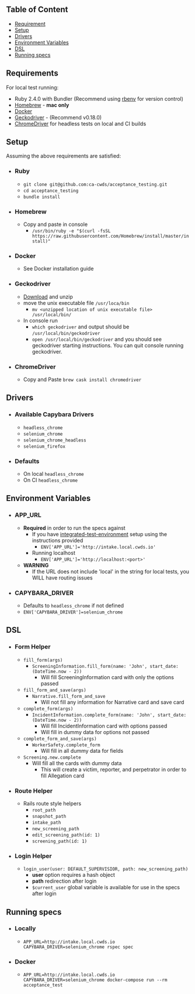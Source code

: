 ## Table of Content
- [Requirement](#requirement)
- [Setup](#setup)
- [Drivers](#drivers)
- [Environment Variables](#environment-variables)
- [DSL](#dsl)
- [Running specs](#running-specs)


## <a name="requirement"></a>Requirements
For local test running:
- Ruby 2.4.0 with Bundler (Recommend using [rbenv](https://github.com/rbenv/rbenv) for version control)
- [Homebrew](https://brew.sh) - **mac only**
- [Docker](https://docs.docker.com/docker-for-mac/install/)
- [Geckodriver](https://github.com/mozilla/geckodriver/releases) - (Recommend v0.18.0)
- [ChromeDriver](https://github.com/caskroom/homebrew-cask) for headless tests on local and CI builds


## <a name="setup"></a>Setup
Assuming the above requirements are satisfied:

- ### Ruby
  - `git clone git@github.com:ca-cwds/acceptance_testing.git`
  - `cd acceptance_testing`
  - `bundle install`
- ### Homebrew
  - Copy and paste in console
    - `/usr/bin/ruby -e "$(curl -fsSL https://raw.githubusercontent.com/Homebrew/install/master/install)"`
- ### Docker
  - See Docker installation guide
- ### Geckodriver
  - [Download](https://docs.docker.com/docker-for-mac/install/) and unzip
  - move the unix executable file `/usr/loca/bin`
    - `mv <unzipped location of unix executable file> /usr/local/bin/`
  - In console run
    - `which geckodriver` and output should be `/usr/local/bin/geckodriver`
    - `open /usr/local/bin/geckodriver` and you should see geckodriver starting instructions. You can quit console running geckodriver.
- ### ChromeDriver
  - Copy and Paste `brew cask install chromedriver`

## <a name="drivers"></a>Drivers
- ### Available Capybara Drivers
  - `headless_chrome`
  - `selenium_chrome`
  - `selenium_chrome_headless`
  - `selenium_firefox`
- ### Defaults
  - On local `headless_chrome`
  - On CI `headless_chrome`

## <a name="environment-variables"></a>Environment Variables
- ### APP_URL
  - **Required** in order to run the specs against
    - If you have [integrated-test-environment](https://github.com/ca-cwds/integrated-test-environment) setup using the instructions provided
      - `ENV['APP_URL']='http://intake.local.cwds.io'`
    - Running localhost
      - `ENV['APP_URL']='http://localhost:<port>'`
  - **WARNING**
    - If the URL does not include 'local' in the string for local tests, you WILL have routing issues
- ### CAPYBARA_DRIVER
  - Defaults to `headless_chrome` if not defined
  - `ENV['CAPYBARA_DRIVER']=selenium_chrome`

## <a name="dsl"></a>DSL
- ### Form Helper
  - `fill_form(args)`
    - `ScreeningInformation.fill_form(name: 'John', start_date: (DateTime.now - 2))`
      - Will fill ScreeningInformation card with only the options passed
  - `fill_form_and_save(args)`
    - `Narrative.fill_form_and_save`
      - Will not fill any information for Narrative card and save card
  - `complete_form(args)`
    - `IncidentInformation.complete_form(name: 'John', start_date: (DateTime.now - 2))`
      - Will fill IncidentInformation card with options passed
      - Will fill in dummy data for options not passed
  - `complete_form_and_save(args)`
    - `WorkerSafety.complete_form`
      - Will fill in all dummy data for fields
  - `Screening.new.complete`
    - Will fill all the cards with dummy data
      - This will create a victim, reporter, and perpetrator in order to fill Allegation card
- ### Route Helper
  - Rails route style helpers
    - `root_path`
    - `snapshot_path`
    - `intake_path`
    - `new_screening_path`
    - `edit_screening_path(id: 1)`
    - `screening_path(id: 1)`
- ### Login Helper
  - `login_user(user: DEFAULT_SUPERVISIOR, path: new_screening_path)`
    - **user** option requires a hash object
    - **path** redirection after login
    - `$current_user` global variable is available for use in the specs after login


## <a name="running-specs"></a>Running specs
  - ### Locally
    - `APP_URL=http://intake.local.cwds.io CAPYBARA_DRIVER=selenium_chrome rspec spec`
  - ### Docker
    - `APP_URL=http://intake.local.cwds.io CAPYBARA_DRIVER=selenium_chrome docker-compose run --rm acceptance_test`
